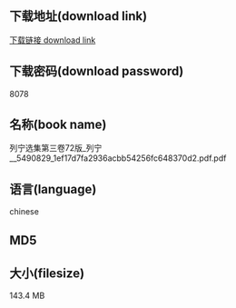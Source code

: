 ## 下载地址(download link)
[下载链接 download link](https://tutu365.netlify.app/?s=%E5%88%97%E5%AE%81%E9%80%89%E9%9B%86%E7%AC%AC%E4%B8%89%E5%8D%B772%E7%89%88_%E5%88%97%E5%AE%81__5490829_1ef17d7fa2936acbb54256fc648370d2.pdf)

## 下载密码(download password)
8078

## 名称(book name)
列宁选集第三卷72版_列宁__5490829_1ef17d7fa2936acbb54256fc648370d2.pdf.pdf

## 语言(language)
chinese

## MD5


## 大小(filesize)
143.4 MB
